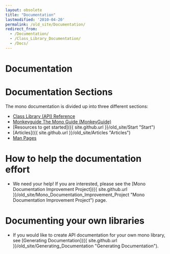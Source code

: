 ```yaml
---
layout: obsolete
title: "Documentation"
lastmodified: '2010-04-20'
permalink: /old_site/Documentation/
redirect_from:
  - /Documentation/
  - /Class_Library_Documentation/
  - /Docs/
---
```


Documentation
=============

Documentation Sections
======================

The mono documentation is divided up into three different sections:

-   [Class Library (API) Reference](http://go-mono.org/docs)
-   [Monkeyguide The Mono Guide (MonkeyGuide)](/index.php?title=Monkeyguide_The_Mono_Guide_(MonkeyGuide)&action=edit&redlink=1 "Monkeyguide The Mono Guide (MonkeyGuide) (page does not exist)")
-   [Resources to get started]({{ site.github.url }}/old_site/Start "Start")
-   [Articles]({{ site.github.url }}/old_site/Articles "Articles")
-   [Man Pages](/index.php?title=Man_Pages&action=edit&redlink=1 "Man Pages (page does not exist)")

How to help the documentation effort
====================================

-   We need your help! If you are interested, please see the [Mono Documentation Improvement Project]({{ site.github.url }}/old_site/Mono_Documentation_Improvement_Project "Mono Documentation Improvement Project") page.

Documenting your own libraries
==============================

-   If you would like to create API documentation for your own mono library, see [Generating Documentation]({{ site.github.url }}/old_site/Generating_Documentation "Generating Documentation").


